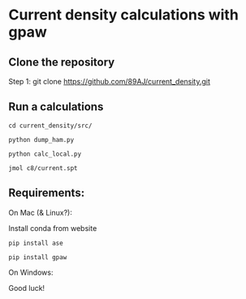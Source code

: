 # Current density calculations with gpaw

## Clone the repository
Step 1:
git clone https://github.com/89AJ/current_density.git

## Run a calculations
```
cd current_density/src/
```
```
python dump_ham.py
```
```
python calc_local.py
```
```
jmol c8/current.spt
```

## Requirements:
On Mac (& Linux?):

Install conda from website
```
pip install ase
```
```
pip install gpaw
```

On Windows:

Good luck!





